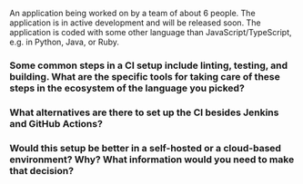 An application being worked on by a team of about 6 people. The application is in active development and will be released soon. The application is coded with some other language than JavaScript/TypeScript, e.g. in Python, Java, or Ruby.

### Some common steps in a CI setup include linting, testing, and building. What are the specific tools for taking care of these steps in the ecosystem of the language you picked?

### What alternatives are there to set up the CI besides Jenkins and GitHub Actions?

### Would this setup be better in a self-hosted or a cloud-based environment? Why? What information would you need to make that decision?